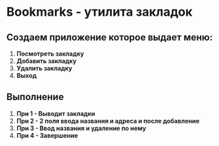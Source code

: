 # Bookmarks - утилита закладок

## Создаем приложение которое выдает меню:
1. **Посмотреть закладку**
2. **Добавить закладку**
3. **Удалить закладку**
4. **Выход**

## Выполнение
1. **При 1 - Выводит закладки**
2. **При 2 - 2 поля ввода названия и адреса и после добавление**
3. **При 3 - Ввод названия и удаление по нему**
4. **При 4 - Завершение**